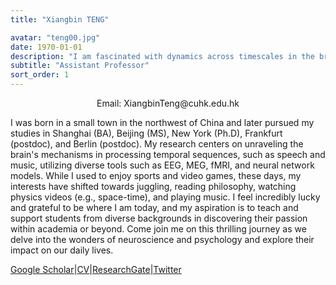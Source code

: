 ```yaml
---
title: "Xiangbin TENG"

avatar: "teng00.jpg"
date: 1970-01-01
description: "I am fascinated with dynamics across timescales in the brain and in the dynamic world..."
subtitle: "Assistant Professor"
sort_order: 1
---
```

<p align="center">
    Email: XiangbinTeng@cuhk.edu.hk
</p>

I was born in a small town in the northwest of China and later pursued my studies in Shanghai (BA), Beijing (MS), New York (Ph.D), Frankfurt (postdoc), and Berlin (postdoc). My research centers on unraveling the brain's mechanisms in processing temporal sequences, such as speech and music, utilizing diverse tools such as EEG, MEG, fMRI, and neural network models. While I used to enjoy sports and video games, these days, my interests have shifted towards juggling, reading philosophy, watching physics videos (e.g., space-time), and playing music. I feel incredibly lucky and grateful to be where I am today, and my aspiration is to teach and support students from diverse backgrounds in discovering their passion within academia or beyond. Come join me on this thrilling journey as we delve into the wonders of neuroscience and psychology and explore their impact on our daily lives.

 [Google Scholar](https://scholar.google.de/citations?user=Iocl3vsAAAAJ)|[CV](https://labsmrt.github.io/docs/Curriculum%20vitae%20-%20Xiangbin%20Teng.pdf)|[ResearchGate](https://www.researchgate.net/profile/Xiangbin-Teng)|[Twitter](https://twitter.com/TengXB)
